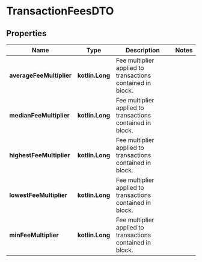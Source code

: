 
# TransactionFeesDTO

## Properties
Name | Type | Description | Notes
------------ | ------------- | ------------- | -------------
**averageFeeMultiplier** | **kotlin.Long** | Fee multiplier applied to transactions contained in block. | 
**medianFeeMultiplier** | **kotlin.Long** | Fee multiplier applied to transactions contained in block. | 
**highestFeeMultiplier** | **kotlin.Long** | Fee multiplier applied to transactions contained in block. | 
**lowestFeeMultiplier** | **kotlin.Long** | Fee multiplier applied to transactions contained in block. | 
**minFeeMultiplier** | **kotlin.Long** | Fee multiplier applied to transactions contained in block. | 



